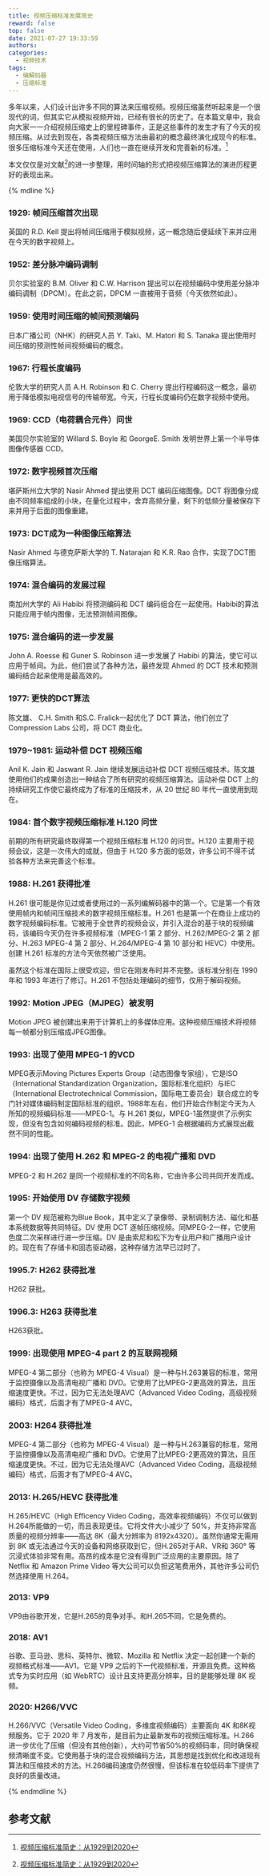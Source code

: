 ```yaml
---
title: 视频压缩标准发展简史
reward: false
top: false
date: 2021-07-27 19:33:59
authors:
categories:
  - 视频技术
tags:
  - 编解码器
  - 压缩标准
---
```


多年以来，人们设计出许多不同的算法来压缩视频。视频压缩虽然听起来是一个很现代的词，但其实它从模拟视频开始，已经有很长的历史了。在本篇文章中，我会向大家一一介绍视频压缩史上的里程碑事件，正是这些事件的发生才有了今天的视频压缩。从过去到现在，各类视频压缩方法由最初的概念最终演化成现今的标准。很多压缩标准今天还在使用，人们也一直在继续开发和完善新的标准。[^1]

本文仅仅是对文献[^1]的进一步整理，用时间轴的形式把视频压缩算法的演进历程更好的表现出来。

{% mdline %}
### 1929: 帧间压缩首次出现
英国的 R.D. Kell 提出将帧间压缩用于模拟视频，这一概念随后便延续下来并应用在今天的数字视频上。

### 1952: 差分脉冲编码调制
<!--more-->
贝尔实验室的 B.M. Oliver 和 C.W. Harrison 提出可以在视频编码中使用差分脉冲编码调制（DPCM）。在此之前，DPCM 一直被用于音频（今天依然如此）。

### 1959: 使用时间压缩的帧间预测编码
日本广播公司（NHK）的研究人员 Y. Taki、M. Hatori 和 S. Tanaka 提出使用时间压缩的预测性帧间视频编码的概念。

### 1967: 行程长度编码
伦敦大学的研究人员 A.H. Robinson 和 C. Cherry 提出行程编码这一概念，最初用于降低模拟电视信号的传输带宽。今天，行程长度编码仍在数字视频中使用。

### 1969: CCD（电荷耦合元件）问世
美国贝尔实验室的 Willard S. Boyle 和 GeorgeE. Smith 发明世界上第一个半导体图像传感器 CCD。

### 1972: 数字视频首次压缩
堪萨斯州立大学的 Nasir Ahmed 提出使用 DCT 编码压缩图像。DCT 将图像分成由不同频率组成的小块，在量化过程中，舍弃高频分量，剩下的低频分量被保存下来并用于后面的图像重建。

### 1973: DCT成为一种图像压缩算法
Nasir Ahmed 与德克萨斯大学的 T. Natarajan 和 K.R. Rao 合作，实现了DCT图像压缩算法。

### 1974: 混合编码的发展过程
南加州大学的 Ali Habibi 将预测编码和 DCT 编码组合在一起使用。Habibi的算法只能应用于帧内图像，无法预测帧间图像。

### 1975: 混合编码的进一步发展
John A. Roesse 和 Guner S. Robinson 进一步发展了 Habibi 的算法，使它可以应用于帧间。为此，他们尝试了各种方法，最终发现 Ahmed 的 DCT 技术和预测编码结合起来使用是最高效的。

### 1977: 更快的DCT算法
陈文雄、 C.H. Smith 和S.C. Fralick一起优化了 DCT 算法，他们创立了 Compression Labs 公司，将 DCT 商业化。

### 1979~1981: 运动补偿 DCT 视频压缩
Anil K. Jain 和 Jaswant R. Jain 继续发展运动补偿 DCT 视频压缩技术。陈文雄使用他们的成果创造出一种结合了所有研究的视频压缩算法。运动补偿 DCT 上的持续研究工作使它最终成为了标准的压缩技术，从 20 世纪 80 年代一直使用到现在。

### 1984: 首个数字视频压缩标准 H.120 问世
前期的所有研究最终取得第一个视频压缩标准 H.120 的问世。H.120 主要用于视频会议，这是一次伟大的成就，但由于 H.120 多方面的低效，许多公司不得不试验各种方法来完善这个标准。

### 1988: H.261 获得批准
H.261 很可能是你见过或者使用过的一系列编解码器中的第一个。它是第一个有效使用帧内和帧间压缩技术的数字视频压缩标准。H.261 也是第一个在商业上成功的数字视频编码标准。它被用于全世界的视频会议，并引入混合的基于块的视频编码，该编码今天仍在许多视频标准（MPEG-1 第 2 部分、H.262/MPEG-2 第 2 部分、H.263 MPEG-4 第 2 部分、H.264/MPEG-4 第 10 部分和 HEVC）中使用。创建 H.261 标准的方法今天依然被广泛使用。

虽然这个标准在国际上很受欢迎，但它在刚发布时并不完整。该标准分别在 1990 年和 1993 年进行了修订。H.261 不包括处理编码的细节，仅用于解码视频。

### 1992: Motion JPEG（MJPEG）被发明
Motion JPEG 被创建出来用于计算机上的多媒体应用。这种视频压缩技术将视频每一帧都分别压缩成JPEG图像。

### 1993: 出现了使用 MPEG-1 的VCD
MPEG表示Moving Pictures Experts Group（动态图像专家组），它是ISO（International Standardization Organization，国际标准化组织）与IEC（International Electrotechnical Commission，国际电工委员会）联合成立的专门针对媒体编码制定国际标准的组织。1988年左右，他们开始合作制定今天为人所知的视频编码标准——MPEG-1。与 H.261 类似，MPEG-1虽然提供了示例实现，但没有包含如何编码视频的标准。因此，MPEG-1 会根据编码方式展现出截然不同的性能。

### 1994: 出现了使用 H.262 和 MPEG-2 的电视广播和 DVD
MPEG-2 和 H.262 是同一个视频标准的不同名称，它由许多公司共同开发而成。

### 1995: 开始使用 DV 存储数字视频
第一个 DV 规范被称为Blue Book，其中定义了录像带、录制调制方法、磁化和基本系统数据等共同特征。DV 使用 DCT 逐帧压缩视频。同MPEG-2一样，它使用色度二次采样进行进一步压缩。DV 是由索尼和松下为专业用户和广播用户设计的。现在有了存储卡和固态驱动器，这种存储方法早已过时了。

### 1995.7: H262 获得批准
H262 获批。

### 1996.3: H263 获得批准
H263获批。

### 1999: 出现使用 MPEG-4 part 2 的互联网视频
MPEG-4 第二部分（也称为 MPEG-4 Visual）是一种与H.263兼容的标准，常用于监控摄像以及高清电视广播和 DVD。它使用了比MPEG-2更高效的算法，且压缩速度更快。不过，因为它无法处理AVC（Advanced Video Coding，高级视频编码）格式，后面才有了MPEG-4 AVC。

### 2003: H264 获得批准
MPEG-4 第二部分（也称为 MPEG-4 Visual）是一种与H.263兼容的标准，常用于监控摄像以及高清电视广播和 DVD。它使用了比MPEG-2更高效的算法，且压缩速度更快。不过，因为它无法处理AVC（Advanced Video Coding，高级视频编码）格式，后面才有了MPEG-4 AVC。

### 2013: H.265/HEVC 获得批准
H.265/HEVC（High Efficency Video Coding，高效率视频编码）不仅可以做到H.264所能做的一切，而且表现更佳。它将文件大小减少了 50%，并支持非常高质量的视频分辨率——高达 8K（最大分辨率为 8192x4320）。虽然你通常无需用到 8K 或无法通过今天的设备和网络获取到它，但H.265对于AR、VR和 360° 等沉浸式体验非常有用。高昂的成本是它没有得到广泛应用的主要原因。除了Netflix 和 Amazon Prime Video 等大公司可以负担这笔费用外，其他许多公司仍然选择使用 H.264。

### 2013: VP9
VP9由谷歌开发，它是H.265的竞争对手。和H.265不同，它是免费的。

### 2018: AV1
谷歌、亚马逊、思科、英特尔、微软、Mozilla 和 Netflix 决定一起创建一个新的视频格式标准——AV1。它是 VP9 之后的下一代视频标准，开源且免费。这种格式专为实时应用（如 WebRTC）设计且支持更高分辨率，目的是能够处理 8K 视频。

### 2020: H266/VVC
H.266/VVC（Versatile Video Coding，多维度视频编码）主要面向 4K 和8K视频服务。它于 2020 年 7 月发布，是目前为止最新发布的视频压缩标准。H.266进一步优化了压缩（但没有其他创新），大约可节省50%的视频码率，同时确保视频清晰度不变。它使用基于块的混合视频编码方法，其思想是找到优化和改进现有算法和压缩技术的方法。H.266编码速度仍然很慢，但该标准在较低码率下提供了良好的质量改进。

{% endmdline %}

## 参考文献
[^1]: [视频压缩标准简史：从1929到2020](https://mp.weixin.qq.com/s/TKemCfbfnOBiw72FEnDPcg)
